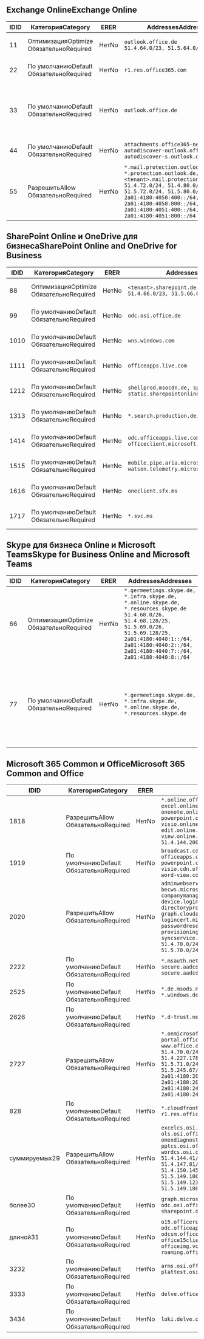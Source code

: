 <!--THIS FILE IS AUTOMATICALLY GENERATED. MANUAL CHANGES WILL BE OVERWRITTEN.-->
<!--Please contact the Office 365 Endpoints team with any questions.-->
<!--Germany endpoints version 2019062800-->
<!--File generated 2019-06-28 11:00:15.7010-->

## <a name="exchange-online"></a><span data-ttu-id="30e2b-101">Exchange Online</span><span class="sxs-lookup"><span data-stu-id="30e2b-101">Exchange Online</span></span>

<span data-ttu-id="30e2b-102">ID</span><span class="sxs-lookup"><span data-stu-id="30e2b-102">ID</span></span> | <span data-ttu-id="30e2b-103">Категория</span><span class="sxs-lookup"><span data-stu-id="30e2b-103">Category</span></span> | <span data-ttu-id="30e2b-104">ER</span><span class="sxs-lookup"><span data-stu-id="30e2b-104">ER</span></span> | <span data-ttu-id="30e2b-105">Addresses</span><span class="sxs-lookup"><span data-stu-id="30e2b-105">Addresses</span></span> | <span data-ttu-id="30e2b-106">Порты</span><span class="sxs-lookup"><span data-stu-id="30e2b-106">Ports</span></span>
-- | -------------------- | -- | ------------------------------------------------------------------------------------------------------------------------------------------------------------------------------------------------------------------------------------------------------------ | -------------------------------
<span data-ttu-id="30e2b-107">1</span><span class="sxs-lookup"><span data-stu-id="30e2b-107">1</span></span> | <span data-ttu-id="30e2b-108">Оптимизация</span><span class="sxs-lookup"><span data-stu-id="30e2b-108">Optimize</span></span><BR><span data-ttu-id="30e2b-109">Обязательно</span><span class="sxs-lookup"><span data-stu-id="30e2b-109">Required</span></span> | <span data-ttu-id="30e2b-110">Нет</span><span class="sxs-lookup"><span data-stu-id="30e2b-110">No</span></span> | `outlook.office.de`<BR>`51.4.64.0/23, 51.5.64.0/23` | <span data-ttu-id="30e2b-111">**TCP:** 443, 80</span><span class="sxs-lookup"><span data-stu-id="30e2b-111">**TCP:** 443, 80</span></span>
<span data-ttu-id="30e2b-112">2</span><span class="sxs-lookup"><span data-stu-id="30e2b-112">2</span></span> | <span data-ttu-id="30e2b-113">По умолчанию</span><span class="sxs-lookup"><span data-stu-id="30e2b-113">Default</span></span><BR><span data-ttu-id="30e2b-114">Обязательно</span><span class="sxs-lookup"><span data-stu-id="30e2b-114">Required</span></span> | <span data-ttu-id="30e2b-115">Нет</span><span class="sxs-lookup"><span data-stu-id="30e2b-115">No</span></span> | `r1.res.office365.com` | <span data-ttu-id="30e2b-116">**TCP:** 443, 80</span><span class="sxs-lookup"><span data-stu-id="30e2b-116">**TCP:** 443, 80</span></span>
<span data-ttu-id="30e2b-117">3</span><span class="sxs-lookup"><span data-stu-id="30e2b-117">3</span></span> | <span data-ttu-id="30e2b-118">По умолчанию</span><span class="sxs-lookup"><span data-stu-id="30e2b-118">Default</span></span><BR><span data-ttu-id="30e2b-119">Обязательно</span><span class="sxs-lookup"><span data-stu-id="30e2b-119">Required</span></span> | <span data-ttu-id="30e2b-120">Нет</span><span class="sxs-lookup"><span data-stu-id="30e2b-120">No</span></span> | `outlook.office.de` | <span data-ttu-id="30e2b-121">**TCP:** 143, 25, 587, 993, 995</span><span class="sxs-lookup"><span data-stu-id="30e2b-121">**TCP:** 143, 25, 587, 993, 995</span></span>
<span data-ttu-id="30e2b-122">4</span><span class="sxs-lookup"><span data-stu-id="30e2b-122">4</span></span> | <span data-ttu-id="30e2b-123">По умолчанию</span><span class="sxs-lookup"><span data-stu-id="30e2b-123">Default</span></span><BR><span data-ttu-id="30e2b-124">Обязательно</span><span class="sxs-lookup"><span data-stu-id="30e2b-124">Required</span></span> | <span data-ttu-id="30e2b-125">Нет</span><span class="sxs-lookup"><span data-stu-id="30e2b-125">No</span></span> | `attachments.office365-net.de, autodiscover-outlook.office.de, autodiscover-s.outlook.de` | <span data-ttu-id="30e2b-126">**TCP:** 443, 80</span><span class="sxs-lookup"><span data-stu-id="30e2b-126">**TCP:** 443, 80</span></span>
<span data-ttu-id="30e2b-127">5</span><span class="sxs-lookup"><span data-stu-id="30e2b-127">5</span></span> | <span data-ttu-id="30e2b-128">Разрешить</span><span class="sxs-lookup"><span data-stu-id="30e2b-128">Allow</span></span><BR><span data-ttu-id="30e2b-129">Обязательно</span><span class="sxs-lookup"><span data-stu-id="30e2b-129">Required</span></span> | <span data-ttu-id="30e2b-130">Нет</span><span class="sxs-lookup"><span data-stu-id="30e2b-130">No</span></span> | `*.mail.protection.outlook.de, *.protection.outlook.de, <tenant>.mail.protection.outlook.de`<BR>`51.4.72.0/24, 51.4.80.0/27, 51.5.72.0/24, 51.5.80.0/27, 2a01:4180:4050:400::/64, 2a01:4180:4050:800::/64, 2a01:4180:4051:400::/64, 2a01:4180:4051:800::/64` | <span data-ttu-id="30e2b-131">**TCP:** 25, 443</span><span class="sxs-lookup"><span data-stu-id="30e2b-131">**TCP:** 25, 443</span></span>

## <a name="sharepoint-online-and-onedrive-for-business"></a><span data-ttu-id="30e2b-132">SharePoint Online и OneDrive для бизнеса</span><span class="sxs-lookup"><span data-stu-id="30e2b-132">SharePoint Online and OneDrive for Business</span></span>

<span data-ttu-id="30e2b-133">ID</span><span class="sxs-lookup"><span data-stu-id="30e2b-133">ID</span></span> | <span data-ttu-id="30e2b-134">Категория</span><span class="sxs-lookup"><span data-stu-id="30e2b-134">Category</span></span> | <span data-ttu-id="30e2b-135">ER</span><span class="sxs-lookup"><span data-stu-id="30e2b-135">ER</span></span> | <span data-ttu-id="30e2b-136">Addresses</span><span class="sxs-lookup"><span data-stu-id="30e2b-136">Addresses</span></span> | <span data-ttu-id="30e2b-137">Порты</span><span class="sxs-lookup"><span data-stu-id="30e2b-137">Ports</span></span>
-- | -------------------- | -- | ------------------------------------------------------------------------------ | ----------------
<span data-ttu-id="30e2b-138">8</span><span class="sxs-lookup"><span data-stu-id="30e2b-138">8</span></span> | <span data-ttu-id="30e2b-139">Оптимизация</span><span class="sxs-lookup"><span data-stu-id="30e2b-139">Optimize</span></span><BR><span data-ttu-id="30e2b-140">Обязательно</span><span class="sxs-lookup"><span data-stu-id="30e2b-140">Required</span></span> | <span data-ttu-id="30e2b-141">Нет</span><span class="sxs-lookup"><span data-stu-id="30e2b-141">No</span></span> | `<tenant>.sharepoint.de`<BR>`51.4.66.0/23, 51.5.66.0/23` | <span data-ttu-id="30e2b-142">**TCP:** 443, 80</span><span class="sxs-lookup"><span data-stu-id="30e2b-142">**TCP:** 443, 80</span></span>
<span data-ttu-id="30e2b-143">9</span><span class="sxs-lookup"><span data-stu-id="30e2b-143">9</span></span> | <span data-ttu-id="30e2b-144">По умолчанию</span><span class="sxs-lookup"><span data-stu-id="30e2b-144">Default</span></span><BR><span data-ttu-id="30e2b-145">Обязательно</span><span class="sxs-lookup"><span data-stu-id="30e2b-145">Required</span></span> | <span data-ttu-id="30e2b-146">Нет</span><span class="sxs-lookup"><span data-stu-id="30e2b-146">No</span></span> | `odc.osi.office.de` | <span data-ttu-id="30e2b-147">**TCP:** 443, 80</span><span class="sxs-lookup"><span data-stu-id="30e2b-147">**TCP:** 443, 80</span></span>
<span data-ttu-id="30e2b-148">10</span><span class="sxs-lookup"><span data-stu-id="30e2b-148">10</span></span> | <span data-ttu-id="30e2b-149">По умолчанию</span><span class="sxs-lookup"><span data-stu-id="30e2b-149">Default</span></span><BR><span data-ttu-id="30e2b-150">Обязательно</span><span class="sxs-lookup"><span data-stu-id="30e2b-150">Required</span></span> | <span data-ttu-id="30e2b-151">Нет</span><span class="sxs-lookup"><span data-stu-id="30e2b-151">No</span></span> | `wns.windows.com` | <span data-ttu-id="30e2b-152">**TCP:** 443, 80</span><span class="sxs-lookup"><span data-stu-id="30e2b-152">**TCP:** 443, 80</span></span>
<span data-ttu-id="30e2b-153">11</span><span class="sxs-lookup"><span data-stu-id="30e2b-153">11</span></span> | <span data-ttu-id="30e2b-154">По умолчанию</span><span class="sxs-lookup"><span data-stu-id="30e2b-154">Default</span></span><BR><span data-ttu-id="30e2b-155">Обязательно</span><span class="sxs-lookup"><span data-stu-id="30e2b-155">Required</span></span> | <span data-ttu-id="30e2b-156">Нет</span><span class="sxs-lookup"><span data-stu-id="30e2b-156">No</span></span> | `officeapps.live.com` | <span data-ttu-id="30e2b-157">**TCP:** 443, 80</span><span class="sxs-lookup"><span data-stu-id="30e2b-157">**TCP:** 443, 80</span></span>
<span data-ttu-id="30e2b-158">12</span><span class="sxs-lookup"><span data-stu-id="30e2b-158">12</span></span> | <span data-ttu-id="30e2b-159">По умолчанию</span><span class="sxs-lookup"><span data-stu-id="30e2b-159">Default</span></span><BR><span data-ttu-id="30e2b-160">Обязательно</span><span class="sxs-lookup"><span data-stu-id="30e2b-160">Required</span></span> | <span data-ttu-id="30e2b-161">Нет</span><span class="sxs-lookup"><span data-stu-id="30e2b-161">No</span></span> | `shellprod.msocdn.de, spoprod-a.akamaihd.net, static.sharepointonline.com` | <span data-ttu-id="30e2b-162">**TCP:** 443, 80</span><span class="sxs-lookup"><span data-stu-id="30e2b-162">**TCP:** 443, 80</span></span>
<span data-ttu-id="30e2b-163">13</span><span class="sxs-lookup"><span data-stu-id="30e2b-163">13</span></span> | <span data-ttu-id="30e2b-164">По умолчанию</span><span class="sxs-lookup"><span data-stu-id="30e2b-164">Default</span></span><BR><span data-ttu-id="30e2b-165">Обязательно</span><span class="sxs-lookup"><span data-stu-id="30e2b-165">Required</span></span> | <span data-ttu-id="30e2b-166">Нет</span><span class="sxs-lookup"><span data-stu-id="30e2b-166">No</span></span> | `*.search.production.de.azuretrafficmanager.de` | <span data-ttu-id="30e2b-167">**TCP:** 443</span><span class="sxs-lookup"><span data-stu-id="30e2b-167">**TCP:** 443</span></span>
<span data-ttu-id="30e2b-168">14</span><span class="sxs-lookup"><span data-stu-id="30e2b-168">14</span></span> | <span data-ttu-id="30e2b-169">По умолчанию</span><span class="sxs-lookup"><span data-stu-id="30e2b-169">Default</span></span><BR><span data-ttu-id="30e2b-170">Обязательно</span><span class="sxs-lookup"><span data-stu-id="30e2b-170">Required</span></span> | <span data-ttu-id="30e2b-171">Нет</span><span class="sxs-lookup"><span data-stu-id="30e2b-171">No</span></span> | `odc.officeapps.live.com, officeclient.microsoft.com` | <span data-ttu-id="30e2b-172">**TCP:** 443, 80</span><span class="sxs-lookup"><span data-stu-id="30e2b-172">**TCP:** 443, 80</span></span>
<span data-ttu-id="30e2b-173">15</span><span class="sxs-lookup"><span data-stu-id="30e2b-173">15</span></span> | <span data-ttu-id="30e2b-174">По умолчанию</span><span class="sxs-lookup"><span data-stu-id="30e2b-174">Default</span></span><BR><span data-ttu-id="30e2b-175">Обязательно</span><span class="sxs-lookup"><span data-stu-id="30e2b-175">Required</span></span> | <span data-ttu-id="30e2b-176">Нет</span><span class="sxs-lookup"><span data-stu-id="30e2b-176">No</span></span> | `mobile.pipe.aria.microsoft.com, ssw.live.com, watson.telemetry.microsoft.com` | <span data-ttu-id="30e2b-177">**TCP:** 443, 80</span><span class="sxs-lookup"><span data-stu-id="30e2b-177">**TCP:** 443, 80</span></span>
<span data-ttu-id="30e2b-178">16</span><span class="sxs-lookup"><span data-stu-id="30e2b-178">16</span></span> | <span data-ttu-id="30e2b-179">По умолчанию</span><span class="sxs-lookup"><span data-stu-id="30e2b-179">Default</span></span><BR><span data-ttu-id="30e2b-180">Обязательно</span><span class="sxs-lookup"><span data-stu-id="30e2b-180">Required</span></span> | <span data-ttu-id="30e2b-181">Нет</span><span class="sxs-lookup"><span data-stu-id="30e2b-181">No</span></span> | `oneclient.sfx.ms` | <span data-ttu-id="30e2b-182">**TCP:** 443, 80</span><span class="sxs-lookup"><span data-stu-id="30e2b-182">**TCP:** 443, 80</span></span>
<span data-ttu-id="30e2b-183">17</span><span class="sxs-lookup"><span data-stu-id="30e2b-183">17</span></span> | <span data-ttu-id="30e2b-184">По умолчанию</span><span class="sxs-lookup"><span data-stu-id="30e2b-184">Default</span></span><BR><span data-ttu-id="30e2b-185">Обязательно</span><span class="sxs-lookup"><span data-stu-id="30e2b-185">Required</span></span> | <span data-ttu-id="30e2b-186">Нет</span><span class="sxs-lookup"><span data-stu-id="30e2b-186">No</span></span> | `*.svc.ms` | <span data-ttu-id="30e2b-187">**TCP:** 443, 80</span><span class="sxs-lookup"><span data-stu-id="30e2b-187">**TCP:** 443, 80</span></span>

## <a name="skype-for-business-online-and-microsoft-teams"></a><span data-ttu-id="30e2b-188">Skype для бизнеса Online и Microsoft Teams</span><span class="sxs-lookup"><span data-stu-id="30e2b-188">Skype for Business Online and Microsoft Teams</span></span>

<span data-ttu-id="30e2b-189">ID</span><span class="sxs-lookup"><span data-stu-id="30e2b-189">ID</span></span> | <span data-ttu-id="30e2b-190">Категория</span><span class="sxs-lookup"><span data-stu-id="30e2b-190">Category</span></span> | <span data-ttu-id="30e2b-191">ER</span><span class="sxs-lookup"><span data-stu-id="30e2b-191">ER</span></span> | <span data-ttu-id="30e2b-192">Addresses</span><span class="sxs-lookup"><span data-stu-id="30e2b-192">Addresses</span></span> | <span data-ttu-id="30e2b-193">Порты</span><span class="sxs-lookup"><span data-stu-id="30e2b-193">Ports</span></span>
-- | -------------------- | -- | ----------------------------------------------------------------------------------------------------------------------------------------------------------------------------------------------------------------------------------------------- | --------------------------------------------------
<span data-ttu-id="30e2b-194">6</span><span class="sxs-lookup"><span data-stu-id="30e2b-194">6</span></span> | <span data-ttu-id="30e2b-195">Оптимизация</span><span class="sxs-lookup"><span data-stu-id="30e2b-195">Optimize</span></span><BR><span data-ttu-id="30e2b-196">Обязательно</span><span class="sxs-lookup"><span data-stu-id="30e2b-196">Required</span></span> | <span data-ttu-id="30e2b-197">Нет</span><span class="sxs-lookup"><span data-stu-id="30e2b-197">No</span></span> | `*.germeetings.skype.de, *.infra.skype.de, *.online.skype.de, *.resources.skype.de`<BR>`51.4.68.0/26, 51.4.68.128/25, 51.5.69.0/26, 51.5.69.128/25, 2a01:4180:4040:1::/64, 2a01:4180:4040:2::/64, 2a01:4180:4040:7::/64, 2a01:4180:4040:8::/64` | <span data-ttu-id="30e2b-198">**TCP:** 443, 80</span><span class="sxs-lookup"><span data-stu-id="30e2b-198">**TCP:** 443, 80</span></span><BR><span data-ttu-id="30e2b-199">**UDP:** 3478</span><span class="sxs-lookup"><span data-stu-id="30e2b-199">**UDP:** 3478</span></span>
<span data-ttu-id="30e2b-200">7</span><span class="sxs-lookup"><span data-stu-id="30e2b-200">7</span></span> | <span data-ttu-id="30e2b-201">По умолчанию</span><span class="sxs-lookup"><span data-stu-id="30e2b-201">Default</span></span><BR><span data-ttu-id="30e2b-202">Обязательно</span><span class="sxs-lookup"><span data-stu-id="30e2b-202">Required</span></span> | <span data-ttu-id="30e2b-203">Нет</span><span class="sxs-lookup"><span data-stu-id="30e2b-203">No</span></span> | `*.germeetings.skype.de, *.infra.skype.de, *.online.skype.de, *.resources.skype.de` | <span data-ttu-id="30e2b-204">**TCP:** 5061, 50000–59999</span><span class="sxs-lookup"><span data-stu-id="30e2b-204">**TCP:** 5061, 50000-59999</span></span><BR><span data-ttu-id="30e2b-205">**UDP:** 50000–59999</span><span class="sxs-lookup"><span data-stu-id="30e2b-205">**UDP:** 50000-59999</span></span>

## <a name="microsoft-365-common-and-office"></a><span data-ttu-id="30e2b-206">Microsoft 365 Common и Office</span><span class="sxs-lookup"><span data-stu-id="30e2b-206">Microsoft 365 Common and Office</span></span>

<span data-ttu-id="30e2b-207">ID</span><span class="sxs-lookup"><span data-stu-id="30e2b-207">ID</span></span> | <span data-ttu-id="30e2b-208">Категория</span><span class="sxs-lookup"><span data-stu-id="30e2b-208">Category</span></span> | <span data-ttu-id="30e2b-209">ER</span><span class="sxs-lookup"><span data-stu-id="30e2b-209">ER</span></span> | <span data-ttu-id="30e2b-210">Addresses</span><span class="sxs-lookup"><span data-stu-id="30e2b-210">Addresses</span></span> | <span data-ttu-id="30e2b-211">Порты</span><span class="sxs-lookup"><span data-stu-id="30e2b-211">Ports</span></span>
-- | ------------------- | -- | ---------------------------------------------------------------------------------------------------------------------------------------------------------------------------------------------------------------------------------------------------------------------------------------------------------------------------------------------------------------------------------------------------------------------------------------------------------------------------------- | ----------------
<span data-ttu-id="30e2b-212">18</span><span class="sxs-lookup"><span data-stu-id="30e2b-212">18</span></span> | <span data-ttu-id="30e2b-213">Разрешить</span><span class="sxs-lookup"><span data-stu-id="30e2b-213">Allow</span></span><BR><span data-ttu-id="30e2b-214">Обязательно</span><span class="sxs-lookup"><span data-stu-id="30e2b-214">Required</span></span> | <span data-ttu-id="30e2b-215">Нет</span><span class="sxs-lookup"><span data-stu-id="30e2b-215">No</span></span> | `*.online.office.de, broadcast.online.office.de, excel.online.office.de, onenote.online.office.de, powerpoint.online.office.de, visio.online.office.de, word-edit.online.office.de, word-view.online.office.de`<BR>`51.4.144.200/32, 51.5.149.3/32, 51.18.16.0/23` | <span data-ttu-id="30e2b-216">**TCP:** 443</span><span class="sxs-lookup"><span data-stu-id="30e2b-216">**TCP:** 443</span></span>
<span data-ttu-id="30e2b-217">19</span><span class="sxs-lookup"><span data-stu-id="30e2b-217">19</span></span> | <span data-ttu-id="30e2b-218">По умолчанию</span><span class="sxs-lookup"><span data-stu-id="30e2b-218">Default</span></span><BR><span data-ttu-id="30e2b-219">Обязательно</span><span class="sxs-lookup"><span data-stu-id="30e2b-219">Required</span></span> | <span data-ttu-id="30e2b-220">Нет</span><span class="sxs-lookup"><span data-stu-id="30e2b-220">No</span></span> | `broadcast.cdn.office.de, excel.cdn.office.de, officeapps.cdn.office.de, onenote.cdn.office.de, powerpoint.cdn.office.de, view.cdn.office.de, visio.cdn.office.de, word-edit.cdn.office.de, word-view.cdn.office.de` | <span data-ttu-id="30e2b-221">**TCP:** 443</span><span class="sxs-lookup"><span data-stu-id="30e2b-221">**TCP:** 443</span></span>
<span data-ttu-id="30e2b-222">20</span><span class="sxs-lookup"><span data-stu-id="30e2b-222">20</span></span> | <span data-ttu-id="30e2b-223">Разрешить</span><span class="sxs-lookup"><span data-stu-id="30e2b-223">Allow</span></span><BR><span data-ttu-id="30e2b-224">Обязательно</span><span class="sxs-lookup"><span data-stu-id="30e2b-224">Required</span></span> | <span data-ttu-id="30e2b-225">Нет</span><span class="sxs-lookup"><span data-stu-id="30e2b-225">No</span></span> | `adminwebservice.microsoftonline.de, becws.microsoftonline.de, companymanager.microsoftonline.de, device.login.microsoftonline.de, directoryprovisioning.cloudapi.de, graph.cloudapi.de, login.microsoftonline.de, logincert.microsoftonline.de, pas.cloudapi.de, passwordreset.activedirectory.microsoftazure.de, provisioningapi.microsoftonline.de, syncservice.microsoftonline.de`<BR>`51.4.70.0/24, 51.4.136.0/24, 51.4.144.0/24, 51.5.70.0/24, 51.5.136.0/24, 51.5.144.0/24` | <span data-ttu-id="30e2b-226">**TCP:** 443, 80</span><span class="sxs-lookup"><span data-stu-id="30e2b-226">**TCP:** 443, 80</span></span>
<span data-ttu-id="30e2b-227">22</span><span class="sxs-lookup"><span data-stu-id="30e2b-227">22</span></span> | <span data-ttu-id="30e2b-228">По умолчанию</span><span class="sxs-lookup"><span data-stu-id="30e2b-228">Default</span></span><BR><span data-ttu-id="30e2b-229">Обязательно</span><span class="sxs-lookup"><span data-stu-id="30e2b-229">Required</span></span> | <span data-ttu-id="30e2b-230">Нет</span><span class="sxs-lookup"><span data-stu-id="30e2b-230">No</span></span> | `*.msauth.net, *.msftauth.net, secure.aadcdn.microsoftonline-p.com, secure.aadcdn.microsoftonline-p.de` | <span data-ttu-id="30e2b-231">**TCP:** 443, 80</span><span class="sxs-lookup"><span data-stu-id="30e2b-231">**TCP:** 443, 80</span></span>
<span data-ttu-id="30e2b-232">25</span><span class="sxs-lookup"><span data-stu-id="30e2b-232">25</span></span> | <span data-ttu-id="30e2b-233">По умолчанию</span><span class="sxs-lookup"><span data-stu-id="30e2b-233">Default</span></span><BR><span data-ttu-id="30e2b-234">Обязательно</span><span class="sxs-lookup"><span data-stu-id="30e2b-234">Required</span></span> | <span data-ttu-id="30e2b-235">Нет</span><span class="sxs-lookup"><span data-stu-id="30e2b-235">No</span></span> | `*.de.msods.nsatc.net, *.office.de.akadns.net, *.windows.de.nsatc.net, officehome.msocdn.de` | <span data-ttu-id="30e2b-236">**TCP:** 443, 80</span><span class="sxs-lookup"><span data-stu-id="30e2b-236">**TCP:** 443, 80</span></span>
<span data-ttu-id="30e2b-237">26</span><span class="sxs-lookup"><span data-stu-id="30e2b-237">26</span></span> | <span data-ttu-id="30e2b-238">По умолчанию</span><span class="sxs-lookup"><span data-stu-id="30e2b-238">Default</span></span><BR><span data-ttu-id="30e2b-239">Обязательно</span><span class="sxs-lookup"><span data-stu-id="30e2b-239">Required</span></span> | <span data-ttu-id="30e2b-240">Нет</span><span class="sxs-lookup"><span data-stu-id="30e2b-240">No</span></span> | `*.d-trust.net` | <span data-ttu-id="30e2b-241">**TCP:** 443, 80</span><span class="sxs-lookup"><span data-stu-id="30e2b-241">**TCP:** 443, 80</span></span>
<span data-ttu-id="30e2b-242">27</span><span class="sxs-lookup"><span data-stu-id="30e2b-242">27</span></span> | <span data-ttu-id="30e2b-243">Разрешить</span><span class="sxs-lookup"><span data-stu-id="30e2b-243">Allow</span></span><BR><span data-ttu-id="30e2b-244">Обязательно</span><span class="sxs-lookup"><span data-stu-id="30e2b-244">Required</span></span> | <span data-ttu-id="30e2b-245">Нет</span><span class="sxs-lookup"><span data-stu-id="30e2b-245">No</span></span> | `*.onmicrosoft.de, *.osi.office.de, office.de, portal.office.de, webshell.suite.office.de, www.office.de`<BR>`51.4.70.0/24, 51.4.71.0/24, 51.4.226.115/32, 51.4.227.178/32, 51.4.230.178/32, 51.5.70.0/24, 51.5.71.0/24, 51.5.147.48/32, 51.5.242.163/32, 51.5.245.67/32, 2a01:4180:2001::92/128, 2a01:4180:2001::234/128, 2a01:4180:2001::3b8/128, 2a01:4180:2401::11f/128, 2a01:4180:2401::33b/128, 2a01:4180:2401::55b/128` | <span data-ttu-id="30e2b-246">**TCP:** 443, 80</span><span class="sxs-lookup"><span data-stu-id="30e2b-246">**TCP:** 443, 80</span></span>
<span data-ttu-id="30e2b-247">8</span><span class="sxs-lookup"><span data-stu-id="30e2b-247">28</span></span> | <span data-ttu-id="30e2b-248">По умолчанию</span><span class="sxs-lookup"><span data-stu-id="30e2b-248">Default</span></span><BR><span data-ttu-id="30e2b-249">Обязательно</span><span class="sxs-lookup"><span data-stu-id="30e2b-249">Required</span></span> | <span data-ttu-id="30e2b-250">Нет</span><span class="sxs-lookup"><span data-stu-id="30e2b-250">No</span></span> | `*.cloudfront.net, prod.msocdn.de, r1.res.office365.com, shellprod.msocdn.de` | <span data-ttu-id="30e2b-251">**TCP:** 443, 80</span><span class="sxs-lookup"><span data-stu-id="30e2b-251">**TCP:** 443, 80</span></span>
<span data-ttu-id="30e2b-252">суммируемых</span><span class="sxs-lookup"><span data-stu-id="30e2b-252">29</span></span> | <span data-ttu-id="30e2b-253">Разрешить</span><span class="sxs-lookup"><span data-stu-id="30e2b-253">Allow</span></span><BR><span data-ttu-id="30e2b-254">Обязательно</span><span class="sxs-lookup"><span data-stu-id="30e2b-254">Required</span></span> | <span data-ttu-id="30e2b-255">Нет</span><span class="sxs-lookup"><span data-stu-id="30e2b-255">No</span></span> | `excelcs.osi.office.de, excelps.osi.office.de, ols.osi.office.de, omexdiagnostics.osi.office.de, pptcs.osi.office.de, pptps.osi.office.de, wordcs.osi.office.de, wordps.osi.office.de`<BR>`51.4.144.41/32, 51.4.144.174/32, 51.4.145.38/32, 51.4.147.81/32, 51.4.147.233/32, 51.4.148.12/32, 51.4.150.145/32, 51.5.147.242/32, 51.5.149.100/32, 51.5.149.119/32, 51.5.149.123/32, 51.5.149.180/32, 51.5.149.186/32, 51.18.0.0/21` | <span data-ttu-id="30e2b-256">**TCP:** 443, 80</span><span class="sxs-lookup"><span data-stu-id="30e2b-256">**TCP:** 443, 80</span></span>
<span data-ttu-id="30e2b-257">более</span><span class="sxs-lookup"><span data-stu-id="30e2b-257">30</span></span> | <span data-ttu-id="30e2b-258">По умолчанию</span><span class="sxs-lookup"><span data-stu-id="30e2b-258">Default</span></span><BR><span data-ttu-id="30e2b-259">Обязательно</span><span class="sxs-lookup"><span data-stu-id="30e2b-259">Required</span></span> | <span data-ttu-id="30e2b-260">Нет</span><span class="sxs-lookup"><span data-stu-id="30e2b-260">No</span></span> | `graph.microsoft.de, ocws.osi.office.de, odc.osi.office.de, roaming.osi.office.de, sharepoint.de, store.office.de` | <span data-ttu-id="30e2b-261">**TCP:** 443, 80</span><span class="sxs-lookup"><span data-stu-id="30e2b-261">**TCP:** 443, 80</span></span>
<span data-ttu-id="30e2b-262">длиной</span><span class="sxs-lookup"><span data-stu-id="30e2b-262">31</span></span> | <span data-ttu-id="30e2b-263">По умолчанию</span><span class="sxs-lookup"><span data-stu-id="30e2b-263">Default</span></span><BR><span data-ttu-id="30e2b-264">Обязательно</span><span class="sxs-lookup"><span data-stu-id="30e2b-264">Required</span></span> | <span data-ttu-id="30e2b-265">Нет</span><span class="sxs-lookup"><span data-stu-id="30e2b-265">No</span></span> | `o15.officeredir.microsoft.com, odc.officeapps.live.com, odcsm.officeapps.live.com, office.microsoft.com, office15client.microsoft.com, officeimg.vo.msecnd.net, roaming.officeapps.live.com` | <span data-ttu-id="30e2b-266">**TCP:** 443, 80</span><span class="sxs-lookup"><span data-stu-id="30e2b-266">**TCP:** 443, 80</span></span>
<span data-ttu-id="30e2b-267">32</span><span class="sxs-lookup"><span data-stu-id="30e2b-267">32</span></span> | <span data-ttu-id="30e2b-268">По умолчанию</span><span class="sxs-lookup"><span data-stu-id="30e2b-268">Default</span></span><BR><span data-ttu-id="30e2b-269">Обязательно</span><span class="sxs-lookup"><span data-stu-id="30e2b-269">Required</span></span> | <span data-ttu-id="30e2b-270">Нет</span><span class="sxs-lookup"><span data-stu-id="30e2b-270">No</span></span> | `arms.osi.office.de, manage.osi.office.de, plattest.osi.office.de` | <span data-ttu-id="30e2b-271">**TCP:** 443, 80</span><span class="sxs-lookup"><span data-stu-id="30e2b-271">**TCP:** 443, 80</span></span>
<span data-ttu-id="30e2b-272">33</span><span class="sxs-lookup"><span data-stu-id="30e2b-272">33</span></span> | <span data-ttu-id="30e2b-273">По умолчанию</span><span class="sxs-lookup"><span data-stu-id="30e2b-273">Default</span></span><BR><span data-ttu-id="30e2b-274">Обязательно</span><span class="sxs-lookup"><span data-stu-id="30e2b-274">Required</span></span> | <span data-ttu-id="30e2b-275">Нет</span><span class="sxs-lookup"><span data-stu-id="30e2b-275">No</span></span> | `delve.office.de, res.delve.office.com` | <span data-ttu-id="30e2b-276">**TCP:** 443</span><span class="sxs-lookup"><span data-stu-id="30e2b-276">**TCP:** 443</span></span>
<span data-ttu-id="30e2b-277">34</span><span class="sxs-lookup"><span data-stu-id="30e2b-277">34</span></span> | <span data-ttu-id="30e2b-278">По умолчанию</span><span class="sxs-lookup"><span data-stu-id="30e2b-278">Default</span></span><BR><span data-ttu-id="30e2b-279">Обязательно</span><span class="sxs-lookup"><span data-stu-id="30e2b-279">Required</span></span> | <span data-ttu-id="30e2b-280">Нет</span><span class="sxs-lookup"><span data-stu-id="30e2b-280">No</span></span> | `loki.delve.office.de, lpcres.delve.office.com` | <span data-ttu-id="30e2b-281">**TCP:** 443</span><span class="sxs-lookup"><span data-stu-id="30e2b-281">**TCP:** 443</span></span>
